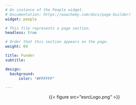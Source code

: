 ```yaml
---
# An instance of the People widget.
# Documentation: https://wowchemy.com/docs/page-builder/
widget: people

# This file represents a page section.
headless: true

# Order that this section appears on the page.
weight: 69

title: Funder
subtitle:

design:
  background:
      color: "#FFFFFF"

---
```


<center>
{{< figure src="esrcLogo.png" >}}
  </center>
